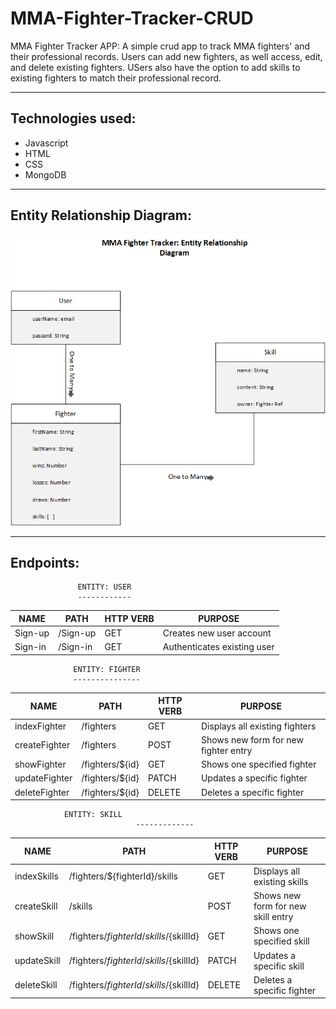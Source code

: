 # MMA-Fighter-Tracker-CRUD
MMA Fighter Tracker APP: A simple crud app to track MMA fighters' and their professional records.
Users can add new fighters, as well access, edit, and delete existing fighters. USers also have the option to add skills to existing fighters to match their professional record. 
_________________________________________________________________
## Technologies used:
* Javascript
* HTML
* CSS
* MongoDB
_________________________________________________________________
## Entity Relationship Diagram:

![alt screenshot1](ERD.png "ERD")

_________________________________________________________________
## Endpoints:


			       ENTITY: USER
			       ------------		

		

|   NAME   |     PATH       |   HTTP VERB     |            PURPOSE                   |
|----------|----------------|-----------------|--------------------------------------| 
| Sign-up  | /Sign-up       |      GET        | Creates new user account             |
| Sign-in  | /Sign-in       |      GET        | Authenticates existing user	     |




			      ENTITY: FIGHTER
			      ---------------


|   NAME      |     PATH       |   HTTP VERB     |            PURPOSE                   |
|----------   |----------------|-----------------|--------------------------------------| 
| indexFighter| /fighters      |      GET        | Displays all existing fighters       |
|createFighter| /fighters      |      POST       | Shows new form for new fighter entry |
| showFighter | /fighters/${id}|      GET        | Shows one specified fighter          |
|updateFighter| /fighters/${id}|      PATCH      | Updates a specific fighter           |
|deleteFighter| /fighters/${id}|      DELETE     | Deletes a specific fighter           |




				ENTITY: SKILL
                                -------------



|   NAME     |                  PATH                   |   HTTP VERB     |            PURPOSE                   |
|----------  |-----------------------------------------|-----------------|--------------------------------------| 
| indexSkills| /fighters/${fighterId}/skills           |      GET        | Displays all existing skills         |
| createSkill| /skills                                 |      POST       | Shows new form for new skill entry   |
| showSkill  | /fighters/${fighterId}/skills/${skillId}|      GET        | Shows one specified skill            |
| updateSkill| /fighters/${fighterId}/skills/${skillId}|      PATCH      | Updates a specific skill             |
| deleteSkill| /fighters/${fighterId}/skills/${skillId}|      DELETE     | Deletes a specific fighter           |
